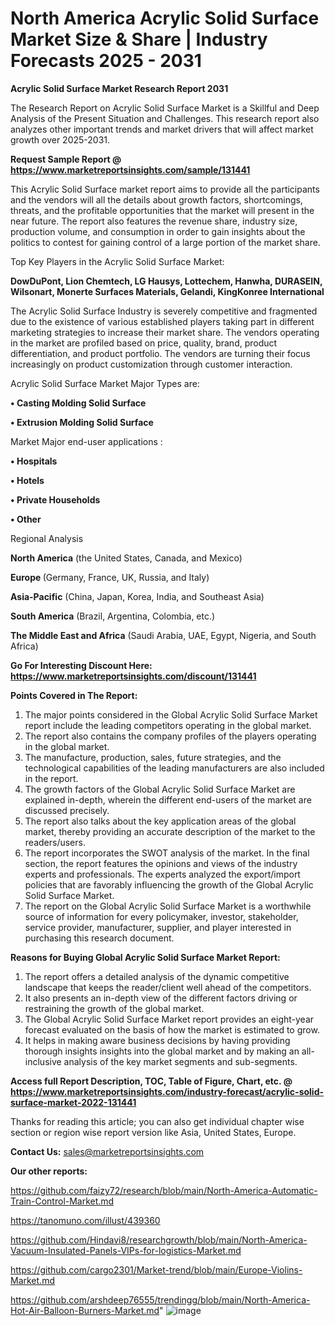 # North America Acrylic Solid Surface Market Size & Share | Industry Forecasts 2025 - 2031

<strong>Acrylic Solid Surface Market Research Report 2031</strong>

The Research Report on Acrylic Solid Surface Market is a Skillful and Deep Analysis of the Present Situation and Challenges. This research report also analyzes other important trends and market drivers that will affect market growth over 2025-2031.

<strong>Request Sample Report @ <a href=https://www.marketreportsinsights.com/sample/131441>https://www.marketreportsinsights.com/sample/131441</a></strong>

This Acrylic Solid Surface market report aims to provide all the participants and the vendors will all the details about growth factors, shortcomings, threats, and the profitable opportunities that the market will present in the near future. The report also features the revenue share, industry size, production volume, and consumption in order to gain insights about the politics to contest for gaining control of a large portion of the market share.

Top Key Players in the Acrylic Solid Surface Market:

<strong>DowDuPont, Lion Chemtech, LG Hausys, Lottechem, Hanwha, DURASEIN, Wilsonart, Monerte Surfaces Materials, Gelandi, KingKonree International</strong>

The Acrylic Solid Surface Industry is severely competitive and fragmented due to the existence of various established players taking part in different marketing strategies to increase their market share. The vendors operating in the market are profiled based on price, quality, brand, product differentiation, and product portfolio. The vendors are turning their focus increasingly on product customization through customer interaction.

Acrylic Solid Surface Market Major Types are:

<strong>• Casting Molding Solid Surface

• Extrusion Molding Solid Surface</strong>

Market Major end-user applications :

<strong>• Hospitals

• Hotels

• Private Households

• Other</strong>

Regional Analysis

</u><strong><b>North America</b></strong> (the United States, Canada, and Mexico)

<strong><b>Europe </b></strong>(Germany, France, UK, Russia, and Italy)

<strong><b>Asia-Pacific</b></strong> (China, Japan, Korea, India, and Southeast Asia)

<strong><b>South America</b></strong> (Brazil, Argentina, Colombia, etc.)

<strong><b>The Middle East and Africa</b></strong> (Saudi Arabia, UAE, Egypt, Nigeria, and South Africa)

<strong>Go For Interesting Discount Here: <a href=https://www.marketreportsinsights.com/discount/131441>https://www.marketreportsinsights.com/discount/131441</a></strong>

<strong>Points Covered in The Report:</strong>
<ol>
  <li>The major points considered in the Global Acrylic Solid Surface Market report include the leading competitors operating in the global market.</li>
  <li>The report also contains the company profiles of the players operating in the global market.</li>
  <li>The manufacture, production, sales, future strategies, and the technological capabilities of the leading manufacturers are also included in the report.</li>
  <li>The growth factors of the Global Acrylic Solid Surface Market are explained in-depth, wherein the different end-users of the market are discussed precisely.</li>
  <li>The report also talks about the key application areas of the global market, thereby providing an accurate description of the market to the readers/users.</li>
  <li>The report incorporates the SWOT analysis of the market. In the final section, the report features the opinions and views of the industry experts and professionals. The experts analyzed the export/import policies that are favorably influencing the growth of the Global Acrylic Solid Surface Market.</li>
  <li>The report on the Global Acrylic Solid Surface Market is a worthwhile source of information for every policymaker, investor, stakeholder, service provider, manufacturer, supplier, and player interested in purchasing this research document.</li>
</ol>
<strong>Reasons for Buying Global Acrylic Solid Surface Market Report:</strong>

<ol>
  <li>The report offers a detailed analysis of the dynamic competitive landscape that keeps the reader/client well ahead of the competitors.</li>
  <li>It also presents an in-depth view of the different factors driving or restraining the growth of the global market.</li>
  <li>The Global Acrylic Solid Surface Market report provides an eight-year forecast evaluated on the basis of how the market is estimated to grow.</li>
  <li>It helps in making aware business decisions by having providing thorough insights insights into the global market and by making an all-inclusive analysis of the key market segments and sub-segments.</li>
</ol>
<strong>Access full Report Description, TOC, Table of Figure, Chart, etc. @ <a href=https://www.marketreportsinsights.com/industry-forecast/acrylic-solid-surface-market-2022-131441>https://www.marketreportsinsights.com/industry-forecast/acrylic-solid-surface-market-2022-131441</a></strong>


Thanks for reading this article; you can also get individual chapter wise section or region wise report version like Asia, United States, Europe.

<strong>Contact Us:</strong>
sales@marketreportsinsights.com

<strong>Our other reports:</strong>

<a href=https://github.com/faizy72/research/blob/main/North-America-Automatic-Train-Control-Market.md>https://github.com/faizy72/research/blob/main/North-America-Automatic-Train-Control-Market.md</a>

<a href=https://tanomuno.com/illust/439360>https://tanomuno.com/illust/439360</a>

<a href=https://github.com/Hindavi8/researchgrowth/blob/main/North-America-Vacuum-Insulated-Panels-VIPs-for-logistics-Market.md>https://github.com/Hindavi8/researchgrowth/blob/main/North-America-Vacuum-Insulated-Panels-VIPs-for-logistics-Market.md</a>

<a href=https://github.com/cargo2301/Market-trend/blob/main/Europe-Violins-Market.md>https://github.com/cargo2301/Market-trend/blob/main/Europe-Violins-Market.md</a>

<a href=https://github.com/arshdeep76555/trendingg/blob/main/North-America-Hot-Air-Balloon-Burners-Market.md>https://github.com/arshdeep76555/trendingg/blob/main/North-America-Hot-Air-Balloon-Burners-Market.md</a>"
![image](https://github.com/user-attachments/assets/968e484a-de24-40c2-ab61-0d0835f1635c)
